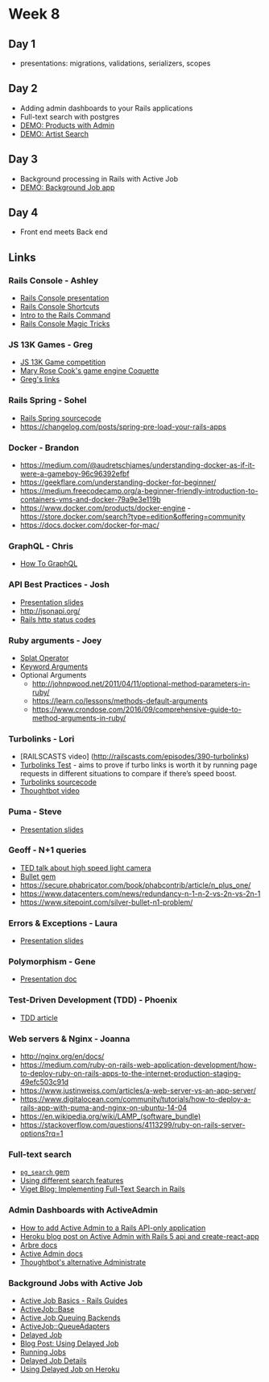 # Week 8

## Day 1

- presentations: migrations, validations, serializers, scopes

## Day 2

- Adding admin dashboards to your Rails applications
- Full-text search with postgres
- [DEMO: Products with Admin](notes/products-admin)
- [DEMO: Artist Search](notes/search-app)

## Day 3

- Background processing in Rails with Active Job
- [DEMO: Background Job app](notes/report-job)

## Day 4

- Front end meets Back end

## Links

### Rails Console - Ashley

- [Rails Console presentation](notes/rails-console.pages)
- [Rails Console Shortcuts](https://pragmaticstudio.com/tutorials/rails-console-shortcuts-tips-tricks)
- [Intro to the Rails Command](http://blog.teamtreehouse.com/introduction-rails-command)
- [Rails Console Magic Tricks](https://medium.com/@lfv89/rails-console-magic-tricks-da1fdd657d32)

### JS 13K Games - Greg

- [JS 13K Game competition](https://js13kgames.com/)
- [Mary Rose Cook's game engine Coquette](http://coquette.maryrosecook.com/)
- [Greg's links](/notes/Greg_s_js13kgames_Submission_Presentation_Links.md)

### Rails Spring - Sohel

- [Rails Spring sourcecode](https://github.com/rails/spring)
- https://changelog.com/posts/spring-pre-load-your-rails-apps

### Docker - Brandon

- https://medium.com/@audretschjames/understanding-docker-as-if-it-were-a-gameboy-96c96392efbf
- https://geekflare.com/understanding-docker-for-beginner/
- https://medium.freecodecamp.org/a-beginner-friendly-introduction-to-containers-vms-and-docker-79a9e3e119b
- https://www.docker.com/products/docker-engine
-https://store.docker.com/search?type=edition&offering=community
- https://docs.docker.com/docker-for-mac/

### GraphQL - Chris

- [How To GraphQL](https://www.howtographql.com/basics/1-graphql-is-the-better-rest/)

### API Best Practices - Josh

- [Presentation slides](https://docs.google.com/presentation/d/1O5lJi93n-6yzT2CJm0UJLQFH-UcCy-uFkvGRrs58ANI/edit#slide=id.p)
- http://jsonapi.org/
- [Rails http status codes](https://gist.github.com/mlanett/a31c340b132ddefa9cca)

### Ruby arguments - Joey

- [Splat Operator](https://jacopretorius.net/2012/01/splat-operator-in-ruby.html)
- [Keyword Arguments](https://medium.com/@tyler_brewer2/utilizing-ruby-keyword-arguments-462ba8366483)
- Optional Arguments
  - http://johnpwood.net/2011/04/11/optional-method-parameters-in-ruby/
  - https://learn.co/lessons/methods-default-arguments
  - https://www.crondose.com/2016/09/comprehensive-guide-to-method-arguments-in-ruby/

### Turbolinks - Lori

- [RAILSCASTS video]
(http://railscasts.com/episodes/390-turbolinks)
- [Turbolinks Test](https://github.com/steveklabnik/turbolinks_test) - aims to prove if turbo links is worth it by running page requests in different situations to compare if there’s speed boost.
- [Turbolinks sourcecode](https://github.com/turbolinks/turbolinks/blob/master/README.md)
- [Thoughtbot video](https://thoughtbot.com/upcase/videos/turbolinks)

### Puma - Steve

- [Presentation slides](notes/Puma.key)

### Geoff - N+1 queries
- [TED talk about high speed light camera](https://www.ted.com/talks/ramesh_raskar_a_camera_that_takes_one_trillion_frames_per_second?language=en)
- [Bullet gem](https://github.com/flyerhzm/bullet/blob/master/README.md)
- https://secure.phabricator.com/book/phabcontrib/article/n_plus_one/
- https://www.datacenters.com/news/redundancy-n-1-n-2-vs-2n-vs-2n-1
- https://www.sitepoint.com/silver-bullet-n1-problem/

### Errors & Exceptions - Laura

- [Presentation slides](notes/errors-exceptions.pptx)

### Polymorphism - Gene

- [Presentation doc](https://hackmd.io/s/rJEnwu0Om)

### Test-Driven Development (TDD) - Phoenix

- [TDD article](https://blog.testlodge.com/what-is-tdd/)

### Web servers & Nginx - Joanna

- http://nginx.org/en/docs/
- https://medium.com/ruby-on-rails-web-application-development/how-to-deploy-ruby-on-rails-apps-to-the-internet-production-staging-49efc503c91d
- https://www.justinweiss.com/articles/a-web-server-vs-an-app-server/
- https://www.digitalocean.com/community/tutorials/how-to-deploy-a-rails-app-with-puma-and-nginx-on-ubuntu-14-04
- https://en.wikipedia.org/wiki/LAMP_(software_bundle)
- https://stackoverflow.com/questions/4113299/ruby-on-rails-server-options?rq=1

### Full-text search

- [`pg_search` gem](https://github.com/Casecommons/pg_search)
- [Using different search features](https://github.com/Casecommons/pg_search#searching-using-different-search-features)
- [Viget Blog: Implementing Full-Text Search in Rails](https://www.viget.com/articles/implementing-full-text-search-in-rails-with-postgres/)

### Admin Dashboards with ActiveAdmin

- [How to add Active Admin to a Rails API-only application](http://www.carlosramireziii.com/how-to-add-active-admin-to-a-rails-5-api-application.html)
- [Heroku blog post on Active Admin with Rails 5 api and create-react-app](https://blog.heroku.com/a-rock-solid-modern-web-stack)
- [Arbre docs](https://activeadmin.github.io/arbre/)
- [Active Admin docs](https://activeadmin.info/)
- [Thoughtbot's alternative Administrate](https://github.com/thoughtbot/administrate)

### Background Jobs with Active Job

- [Active Job Basics - Rails Guides](http://guides.rubyonrails.org/active_job_basics.html)
- [ActiveJob::Base](http://api.rubyonrails.org/classes/ActiveJob/Base.html)
- [Active Job Queuing Backends](http://edgeguides.rubyonrails.org/active_job_basics.html#backends)
- [ActiveJob::QueueAdapters](http://edgeapi.rubyonrails.org/classes/ActiveJob/QueueAdapters.html)
- [Delayed Job](https://github.com/collectiveidea/delayed_job)
- [Blog Post: Using Delayed Job](http://bica.co/2015/03/08/howto-using-activejob-with-delayedjob/)
- [Running Jobs](https://github.com/collectiveidea/delayed_job#running-jobs)
- [Delayed Job Details](https://github.com/collectiveidea/delayed_job#gory-details)
- [Using Delayed Job on Heroku](https://devcenter.heroku.com/articles/delayed-job)


